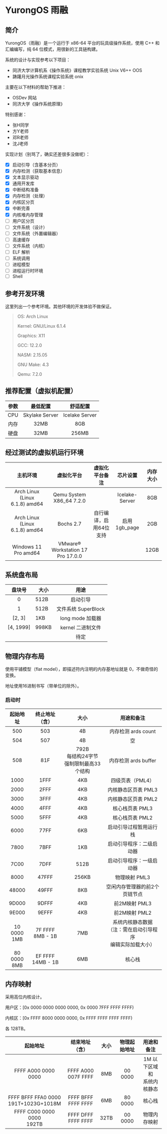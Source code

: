 # YurongOS 雨融

## 简介

YurongOS（雨融）是一个运行于 x86-64 平台的玩具级操作系统，使用 C++ 和汇编编写，纯 64 位模式，用很新的工具链构建。

系统的设计与实现参考以下项目：

* 同济大学计算机系《操作系统》课程教学实验系统 Unix V6++ OOS
* 踌躇月光操作系统课程实验系统 onix

主要在以下材料的帮助下推进：

* OSDev 网站
* 同济大学《操作系统原理》

特别感谢：

* 张H同学
* 方Y老师
* 邓R老师
* 沈J老师

实现计划（别骂了，确实还差很多没做呢）：

* [X] 启动引导（含基本分页）
* [X] 内存检测（获取基本信息）
* [X] 文本显示驱动
* [X] 通用开发库
* [X] 中断结构准备
* [X] 内存检测（处理）
* [X] 内核区分页
* [X] 中断完善
* [X] 内核堆内存管理
* [ ] 用户区分页
* [ ] 文件系统（设计）
* [ ] 文件系统（外置编辑器）
* [ ] 高速缓存
* [ ] 文件系统（内核）
* [ ] ELF 解析
* [ ] 系统调用
* [ ] 进程模型
* [ ] 进程运行时环境
* [ ] Shell

## 参考开发环境

这里列出一个参考环境。其他环境的开发体验不做保证。

> OS: Arch Linux
>
> Kernel: GNU/Linux 6.1.4
>
> Graphics: X11
>
> GCC: 12.2.0
>
> NASM: 2.15.05
>
> GNU Make: 4.3
>
> Qemu: 7.2.0

## 推荐配置（虚拟机配置）

| 参数 |    最低配置    |    舒适配置    |
| :--: | :------------: | :------------: |
| CPU | Skylake Server | Icelake Server |
| 内存 |      32MB      |      8GB      |
| 硬盘 |      32MB      |     256MB     |

## 经过测试的虚拟机运行环境

|            主机环境            |             虚拟化平台             |     虚拟化平台备注     |    芯片设置    | 内存大小 |
| :-----------------------------: | :--------------------------------: | :--------------------: | :------------: | :------: |
| Arch Linux (Linux 6.1.8) amd64 |      Qemu System X86_64 7.2.0      |                        | Icelake-Server |   8GB   |
| Arch Linux (Linux 6.1.8) amd64 |             Bochs 2.7             | 自行编译，启用64位支持 | 启用 1gb_page |   2GB   |
|      Windows 11 Pro amd64      | VMware® Workstation 17 Pro 17.0.0 |                        |                |   12GB   |

## 系统盘布局

|  盘块号  | 大小  |        用途        |
| :-------: | ----- | :-----------------: |
|     0     | 512B  |      启动引导      |
|     1     | 512B  | 文件系统 SuperBlock |
|  [2, 3]  | 1KB   |  long mode 加载器  |
| [4, 1999] | 998KB |  kernel 二进制文件  |
|          |       |        待定        |

## 物理内存布局

使用平铺模型（flat model），即描述符内注明的内存基地址就是 0，不做奇怪的变换。

地址使用16进制书写（带单位的除外）。

### 启动时

|     起始地址     |     终止地址（含）     |                       大小                       |                              用途和备注                              |
| :--------------: | :--------------------: | :----------------------------------------------: | :------------------------------------------------------------------: |
|       500       |          503          |                        4B                        |                         内存检测 ards count                         |
|       504       |          507          |                        4B                        |                                  空                                  |
|       508       |          81F          | 792B<br />每结构24字节<br />强制限制最高33个结构 |                         内存检测 ards buffer                         |
|       1000       |          1FFF          |                       4KB                       |                           四级页表（PML4）                           |
|       2000       |          2FFF          |                       4KB                       |                         内核静态区页表 PML3                         |
|       3000       |          3FFF          |                       4KB                       |                         内核静态区页表 PML2                         |
|       4000       |          4FFF          |                       4KB                       |                           核心栈页表 PML3                           |
|       5000       |          5FFF          |                       4KB                       |                           核心栈页表 PML2                           |
|       6000       |          77FF          |                       6KB                       |                        启动引导过程暂用运行栈                        |
|       7800       |          7BFF          |                       1KB                       |                       启动引导程序：二级启动器                       |
|       7C00       |          7DFF          |                       512B                       |                       启动引导程序：一级启动器                       |
|       8000       |         47FFF         |                      256KB                      |                            物理映射 PML3                            |
|      48000      |         49FFF         |                       8KB                       |                    空闲内存管理器的前2个页链节点                    |
|      9D000      |         9DFFF         |                       4KB                       |                            前2M映射 PML3                            |
|      9E000      |         9EFFF         |                       4KB                       |                            前2M映射 PML2                            |
| 10 0000<br />1MB | 7F FFFF<br />8MB - 1B |                       7MB                       | 系统内核静态数据<br />（注：需在启动引导程序<br />编辑实际加载大小） |
| 80 0000<br />8MB | EF FFFF<br />14MB - 1B |                       6MB                       |                                核心栈                                |

## 内存映射

采用高位内核设计。

用户区：\[0x 0000 0000 0000 0000, 0x 0000 7FFF FFFF FFFF)

内核区：\[0x FFFF 8000 0000 0000, 0x FFFF FFFF FFFF FFFF\)

各 128TB。

|                 起始地址                 |   结束地址（含）   | 大小 | 物理起始地址 |            用途和备注            |
| :---------------------------------------: | :-----------------: | :--: | :----------: | :------------------------------: |
|            FFFF A000 0000 0000            | FFFF A000 007F FFFF | 8MB |   00 0000   | 1M 以下区域 和<br />系统内核静态 |
| FFFF BFFF FFA0 0000<br />191T+1023G+1018M | FFFF BFFF FFFF FFFF | 6MB |   80 0000   |              核心栈              |
|      FFFF C000 0000 0000<br />192TB      | FFFF DFFF FFFF FFFF | 32TB |   00 0000   |           物理内存映射           |
